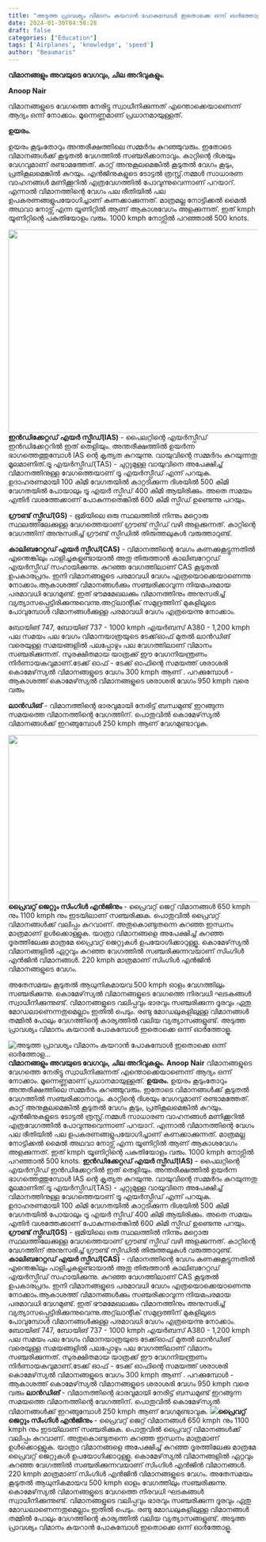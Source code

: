 ```yaml
---
title: "അടുത്ത പ്രാവശ്യം വിമാനം കയറാൻ പോകുമ്പോൾ ഇതൊക്കെ ഒന്ന് ഓർത്തോളൂ..."
date: 2024-01-30T04:58:28
draft: false
categories: ["Education"]
tags: ['Airplanes', 'knowledge', 'speed']
author: "Beaumaris"
---
```


<strong>വിമാനങ്ങളും അവയുടെ വേഗവും, ചില അറിവുകളും.</strong>

<strong>Anoop Nair</strong>

വിമാനങ്ങളുടെ വേഗത്തെ നേരിട്ടു സ്വാധീനിക്കുന്നത് എന്തൊക്കെയാണെന്ന് ആദ്യം ഒന്ന് നോക്കാം. മൂന്നെണ്ണമാണ് പ്രധാനമായുള്ളത്.

<strong>ഉയരം.</strong>

ഉയരം കൂടുംതോറും അന്തരീക്ഷത്തിലെ സമ്മർദം കുറഞ്ഞുവരും. ഇതോടെ വിമാനങ്ങൾക്ക് കൂടുതൽ വേഗത്തിൽ സഞ്ചരിക്കാനാവും. കാറ്റിന്റെ ദിശയും വേഗവുമാണ് രണ്ടാമത്തേത്. കാറ്റ് അനുകൂലമെങ്കിൽ കൂടുതൽ വേഗം കൂടും, പ്രതികൂലമെങ്കിൽ കുറയും. എൻജിനുകളുടെ ടോട്ടൽ ത്രസ്റ്റ്.നമ്മൾ സാധാരണ വാഹനങ്ങൾ മണിക്കൂറിൽ എത്രവേഗത്തിൽ പോവുന്നുവെന്നാണ് പറയാറ്. എന്നാൽ വിമാനത്തിന്റെ വേഗം പല രീതിയിൽ പല ഉപകരണങ്ങളുപയോഗിച്ചാണ് കണക്കാക്കുന്നത്. മാത്രമല്ല നോട്ടിക്കൽ മൈൽ അഥവാ നോട്സ് എന്ന യൂണിറ്റിൽ ആണ് ആകാശവേഗം അളക്കുന്നത്. ഇത് kmph യൂണിറ്റിന്റെ പകുതിയോളം വരും. 1000 kmph നോട്സിൽ പറഞ്ഞാൽ 500 knots.

<strong><img class="alignnone size-full wp-image-440094" src="https://cdn.boolokam.com/articles/2024/01/fwfwff.webp" alt="" width="800" height="411" />ഇൻഡിക്കേറ്റഡ് എയർ സ്പീഡ്(IAS)</strong> - പൈലറ്റിന്റെ എയർസ്പീഡ് ഇൻഡിക്കേറ്ററിൽ ഇത് തെളിയും. അന്തരീക്ഷത്തിൽ ഉയർന്ന ഭാഗത്തെത്തുമ്പോൾ IAS ന്റെ കൃത്യത കുറയുന്നു. വായുവിന്റെ സമ്മർദം കുറയുന്നതു മൂലമാണിത്.ട്രൂ എയർസ്പീഡ്(TAS) - ചുറ്റുമുള്ള വായുവിനെ അപേക്ഷിച്ച് വിമാനത്തിനുള്ള വേഗത്തെയാണ് ട്രൂ എയർസ്പീഡ് എന്ന് പറയുക. ഉദാഹരണമായി 100 കിമി വേഗതയിൽ കാറ്റടിക്കുന്ന ദിശയിൽ 500 കിമി വേഗതയിൽ പോയാലും ട്രൂ എയർ സ്പീഡ് 400 കിമി ആയിരിക്കും. അതെ സമയം എതിർ വശത്തേക്കാണ് പോകുന്നതെങ്കിൽ 600 കിമി സ്പീഡ് ഉണ്ടെന്നു പറയും.

<strong>ഗ്രൗണ്ട്‌ സ്പീഡ്(GS)</strong> - ഭൂമിയിലെ ഒരു സ്ഥലത്തിൽ നിന്നും മറ്റൊരു സ്ഥലത്തിലേക്കുള്ള വേഗത്തെയാണ് ഗ്രൗണ്ട് സ്പീഡ് വഴി അളക്കുന്നത്. കാറ്റിന്റെ വേഗത്തിന് അനുസരിച്ച് ഗ്രൗണ്ട് സ്പീഡിൽ തിരുത്തലുകൾ വരുത്താറുണ്ട്.

<strong>കാലിബറേറ്റഡ് എയർ സ്പീഡ്(CAS)</strong> - വിമാനത്തിന്റെ വേഗം കണക്കുകൂട്ടുന്നതിൽ എന്തെങ്കിലും പാളിച്ചകളുണ്ടായാൽ അതു തിരുത്താൻ കാലിബറേറ്റഡ് എയർസ്പീഡ് സഹായിക്കുന്നു. കുറഞ്ഞ വേഗത്തിലാണ് CAS കൂടുതൽ ഉപകാരപ്രദം. ഇനി വിമാനങ്ങളുടെ പരമാവധി വേഗം എത്രയൊക്കെയാണെന്നു നോക്കാം.ആകാശത്ത് വിമാനങ്ങൾക്കും സഞ്ചരിക്കാവുന്ന നിയമപരമായ പരമാവധി വേഗമുണ്ട്. ഇത് ഭൗമമേഖലക്കും വിമാനത്തിനും അനുസരിച്ച് വ്യത്യാസപ്പെട്ടിരിക്കുന്നുവെന്നു.അറ്റ്‌ലാന്റിക് സമുദ്രത്തിന് മുകളിലൂടെ പോവുമ്പോൾ വിമാനങ്ങൾക്കുള്ള പരമാവധി വേഗം എത്രയെന്നു നോക്കാം.

ബോയിങ് 747, ബോയിങ് 737 - 1000 kmph
എയർബസ് A380 - 1,200 kmph
പല സമയം പല വേഗം
വിമാനയാത്രയുടെ ടേക്ക്ഓഫ് മുതൽ ലാൻഡിങ് വരെയുള്ള സമയങ്ങളിൽ പലപ്പോഴും പല വേഗത്തിലാണ് വിമാനം സഞ്ചരിക്കുന്നത്. സുരക്ഷിതമായ യാത്രക്ക് ഈ വേഗനിയന്ത്രണം നിർണായകവുമാണ്.ടേക്ക് ഓഫ് - ടേക്ക് ഓഫിന്റെ സമയത്ത് ശരാശരി കൊമേഴ്‌സ്യൽ വിമാനങ്ങളുടെ വേഗം 300 kmph ആണ് .
പറക്കുമ്പോൾ - ആകാശത്ത് കൊമേഴ്‌സ്യൽ വിമാനങ്ങളുടെ ശരാശരി വേഗം 950 kmph വരെ വരും

<strong>ലാൻഡിങ്</strong> - വിമാനത്തിന്റെ ഭാരവുമായി നേരിട്ട് ബന്ധമുണ്ട് ഇറങ്ങുന്ന സമയത്തെ വിമാനത്തിന്റെ വേഗത്തിന്. പൊതുവിൽ കൊമേഴ്‌സ്യൽ വിമാനങ്ങൾക്ക് ഇറങ്ങുമ്പോൾ 250 kmph ആണ് വേഗമുണ്ടാവുക.

<strong><img class="alignnone size-full wp-image-440095" src="https://cdn.boolokam.com/articles/2024/01/rrr.webp" alt="" width="600" height="338" />പ്രൈവറ്റ് ജെറ്റും സിംഗിൾ എൻജിനും</strong> - പ്രൈവറ്റ് ജെറ്റ് വിമാനങ്ങൾ 650 kmph നും 1100 kmph നും ഇടയിലാണ് സഞ്ചരിക്കുക. പൊതുവിൽ പ്രൈവറ്റ് വിമാനങ്ങൾക്ക് വലിപ്പം കുറവാണ്. അതുകൊണ്ടുതന്നെ കുറഞ്ഞ ഇന്ധനം മാത്രമാണ് ഉൾക്കൊള്ളുക. യാത്രാ വിമാനങ്ങളെ അപേക്ഷിച്ച് കുറഞ്ഞ ദൂരത്തിലേക്കു മാത്രമേ പ്രൈവറ്റ് ജെറ്റുകൾ ഉപയോഗിക്കാറുള്ളൂ. കൊമേഴ്‌സ്യൽ വിമാനങ്ങളിൽ ഏറ്റവും കുറഞ്ഞ വേഗത്തിൽ സഞ്ചരിക്കുന്നവയാണ് സിംഗിൾ എൻജിൻ വിമാനങ്ങൾ. 220 kmph മാത്രമാണ് സിംഗിൾ എൻജിൻ വിമാനങ്ങളുടെ വേഗം.

അതേസമയം കൂടുതൽ ആധുനികമായവ 500 kmph ഓളം വേഗത്തിലും സഞ്ചരിക്കുന്നു. കൊമേഴ്‌സ്യൽ വിമാനങ്ങളുടെ വേഗത്തെ നിരവധി ഘടകങ്ങൾ സ്വാധീനിക്കുന്നുണ്ട്. വിമാനങ്ങളുടെ വലിപ്പവും ഭാരവും സഞ്ചരിക്കുന്ന ദൂരവും ഏതു മോഡലാണെന്നതുമെല്ലാം ഇതിൽ പെടും. രണ്ടു മോഡലുകളിലുള്ള വിമാനങ്ങൾ തമ്മിൽ പോലും വേഗത്തിന്റെ കാര്യത്തിൽ വലിയ വ്യത്യാസങ്ങളുണ്ട്. അടുത്ത പ്രാവശ്യം വിമാനം കയറാൻ പോകുമ്പോൾ ഇതൊക്കെ ഒന്ന് ഓർത്തോളൂ.


![അടുത്ത പ്രാവശ്യം വിമാനം കയറാൻ പോകുമ്പോൾ ഇതൊക്കെ ഒന്ന് ഓർത്തോളൂ...](https://cdn.boolokam.com/articles/2024/01/fwfwff.webp)**വിമാനങ്ങളും അവയുടെ വേഗവും, ചില അറിവുകളും.** **Anoop Nair** വിമാനങ്ങളുടെ വേഗത്തെ നേരിട്ടു സ്വാധീനിക്കുന്നത് എന്തൊക്കെയാണെന്ന് ആദ്യം ഒന്ന് നോക്കാം. മൂന്നെണ്ണമാണ് പ്രധാനമായുള്ളത്. **ഉയരം.** ഉയരം കൂടുംതോറും അന്തരീക്ഷത്തിലെ സമ്മർദം കുറഞ്ഞുവരും. ഇതോടെ വിമാനങ്ങൾക്ക് കൂടുതൽ വേഗത്തിൽ സഞ്ചരിക്കാനാവും. കാറ്റിന്റെ ദിശയും വേഗവുമാണ് രണ്ടാമത്തേത്. കാറ്റ് അനുകൂലമെങ്കിൽ കൂടുതൽ വേഗം കൂടും, പ്രതികൂലമെങ്കിൽ കുറയും. എൻജിനുകളുടെ ടോട്ടൽ ത്രസ്റ്റ്.നമ്മൾ സാധാരണ വാഹനങ്ങൾ മണിക്കൂറിൽ എത്രവേഗത്തിൽ പോവുന്നുവെന്നാണ് പറയാറ്. എന്നാൽ വിമാനത്തിന്റെ വേഗം പല രീതിയിൽ പല ഉപകരണങ്ങളുപയോഗിച്ചാണ് കണക്കാക്കുന്നത്. മാത്രമല്ല നോട്ടിക്കൽ മൈൽ അഥവാ നോട്സ് എന്ന യൂണിറ്റിൽ ആണ് ആകാശവേഗം അളക്കുന്നത്. ഇത് kmph യൂണിറ്റിന്റെ പകുതിയോളം വരും. 1000 kmph നോട്സിൽ പറഞ്ഞാൽ 500 knots. **ഇൻഡിക്കേറ്റഡ് എയർ സ്പീഡ്(IAS)** \- പൈലറ്റിന്റെ എയർസ്പീഡ് ഇൻഡിക്കേറ്ററിൽ ഇത് തെളിയും. അന്തരീക്ഷത്തിൽ ഉയർന്ന ഭാഗത്തെത്തുമ്പോൾ IAS ന്റെ കൃത്യത കുറയുന്നു. വായുവിന്റെ സമ്മർദം കുറയുന്നതു മൂലമാണിത്.ട്രൂ എയർസ്പീഡ്(TAS) - ചുറ്റുമുള്ള വായുവിനെ അപേക്ഷിച്ച് വിമാനത്തിനുള്ള വേഗത്തെയാണ് ട്രൂ എയർസ്പീഡ് എന്ന് പറയുക. ഉദാഹരണമായി 100 കിമി വേഗതയിൽ കാറ്റടിക്കുന്ന ദിശയിൽ 500 കിമി വേഗതയിൽ പോയാലും ട്രൂ എയർ സ്പീഡ് 400 കിമി ആയിരിക്കും. അതെ സമയം എതിർ വശത്തേക്കാണ് പോകുന്നതെങ്കിൽ 600 കിമി സ്പീഡ് ഉണ്ടെന്നു പറയും. **ഗ്രൗണ്ട്‌ സ്പീഡ്(GS)** \- ഭൂമിയിലെ ഒരു സ്ഥലത്തിൽ നിന്നും മറ്റൊരു സ്ഥലത്തിലേക്കുള്ള വേഗത്തെയാണ് ഗ്രൗണ്ട് സ്പീഡ് വഴി അളക്കുന്നത്. കാറ്റിന്റെ വേഗത്തിന് അനുസരിച്ച് ഗ്രൗണ്ട് സ്പീഡിൽ തിരുത്തലുകൾ വരുത്താറുണ്ട്. **കാലിബറേറ്റഡ് എയർ സ്പീഡ്(CAS)** \- വിമാനത്തിന്റെ വേഗം കണക്കുകൂട്ടുന്നതിൽ എന്തെങ്കിലും പാളിച്ചകളുണ്ടായാൽ അതു തിരുത്താൻ കാലിബറേറ്റഡ് എയർസ്പീഡ് സഹായിക്കുന്നു. കുറഞ്ഞ വേഗത്തിലാണ് CAS കൂടുതൽ ഉപകാരപ്രദം. ഇനി വിമാനങ്ങളുടെ പരമാവധി വേഗം എത്രയൊക്കെയാണെന്നു നോക്കാം.ആകാശത്ത് വിമാനങ്ങൾക്കും സഞ്ചരിക്കാവുന്ന നിയമപരമായ പരമാവധി വേഗമുണ്ട്. ഇത് ഭൗമമേഖലക്കും വിമാനത്തിനും അനുസരിച്ച് വ്യത്യാസപ്പെട്ടിരിക്കുന്നുവെന്നു.അറ്റ്‌ലാന്റിക് സമുദ്രത്തിന് മുകളിലൂടെ പോവുമ്പോൾ വിമാനങ്ങൾക്കുള്ള പരമാവധി വേഗം എത്രയെന്നു നോക്കാം. ബോയിങ് 747, ബോയിങ് 737 - 1000 kmph എയർബസ് A380 - 1,200 kmph പല സമയം പല വേഗം വിമാനയാത്രയുടെ ടേക്ക്ഓഫ് മുതൽ ലാൻഡിങ് വരെയുള്ള സമയങ്ങളിൽ പലപ്പോഴും പല വേഗത്തിലാണ് വിമാനം സഞ്ചരിക്കുന്നത്. സുരക്ഷിതമായ യാത്രക്ക് ഈ വേഗനിയന്ത്രണം നിർണായകവുമാണ്.ടേക്ക് ഓഫ് - ടേക്ക് ഓഫിന്റെ സമയത്ത് ശരാശരി കൊമേഴ്‌സ്യൽ വിമാനങ്ങളുടെ വേഗം 300 kmph ആണ് . പറക്കുമ്പോൾ - ആകാശത്ത് കൊമേഴ്‌സ്യൽ വിമാനങ്ങളുടെ ശരാശരി വേഗം 950 kmph വരെ വരും **ലാൻഡിങ്** \- വിമാനത്തിന്റെ ഭാരവുമായി നേരിട്ട് ബന്ധമുണ്ട് ഇറങ്ങുന്ന സമയത്തെ വിമാനത്തിന്റെ വേഗത്തിന്. പൊതുവിൽ കൊമേഴ്‌സ്യൽ വിമാനങ്ങൾക്ക് ഇറങ്ങുമ്പോൾ 250 kmph ആണ് വേഗമുണ്ടാവുക. **![](https://cdn.boolokam.com/articles/2024/01/rrr.webp)പ്രൈവറ്റ് ജെറ്റും സിംഗിൾ എൻജിനും** \- പ്രൈവറ്റ് ജെറ്റ് വിമാനങ്ങൾ 650 kmph നും 1100 kmph നും ഇടയിലാണ് സഞ്ചരിക്കുക. പൊതുവിൽ പ്രൈവറ്റ് വിമാനങ്ങൾക്ക് വലിപ്പം കുറവാണ്. അതുകൊണ്ടുതന്നെ കുറഞ്ഞ ഇന്ധനം മാത്രമാണ് ഉൾക്കൊള്ളുക. യാത്രാ വിമാനങ്ങളെ അപേക്ഷിച്ച് കുറഞ്ഞ ദൂരത്തിലേക്കു മാത്രമേ പ്രൈവറ്റ് ജെറ്റുകൾ ഉപയോഗിക്കാറുള്ളൂ. കൊമേഴ്‌സ്യൽ വിമാനങ്ങളിൽ ഏറ്റവും കുറഞ്ഞ വേഗത്തിൽ സഞ്ചരിക്കുന്നവയാണ് സിംഗിൾ എൻജിൻ വിമാനങ്ങൾ. 220 kmph മാത്രമാണ് സിംഗിൾ എൻജിൻ വിമാനങ്ങളുടെ വേഗം. അതേസമയം കൂടുതൽ ആധുനികമായവ 500 kmph ഓളം വേഗത്തിലും സഞ്ചരിക്കുന്നു. കൊമേഴ്‌സ്യൽ വിമാനങ്ങളുടെ വേഗത്തെ നിരവധി ഘടകങ്ങൾ സ്വാധീനിക്കുന്നുണ്ട്. വിമാനങ്ങളുടെ വലിപ്പവും ഭാരവും സഞ്ചരിക്കുന്ന ദൂരവും ഏതു മോഡലാണെന്നതുമെല്ലാം ഇതിൽ പെടും. രണ്ടു മോഡലുകളിലുള്ള വിമാനങ്ങൾ തമ്മിൽ പോലും വേഗത്തിന്റെ കാര്യത്തിൽ വലിയ വ്യത്യാസങ്ങളുണ്ട്. അടുത്ത പ്രാവശ്യം വിമാനം കയറാൻ പോകുമ്പോൾ ഇതൊക്കെ ഒന്ന് ഓർത്തോളൂ.
